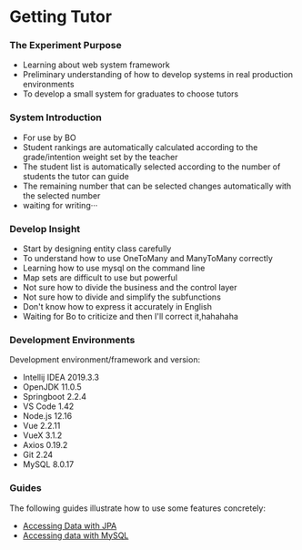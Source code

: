 # Getting Tutor

### The Experiment Purpose
* Learning about web system framework 
* Preliminary understanding of how to develop systems in real production environments
* To develop a small system for graduates to choose tutors

### System Introduction
* For use by BO
* Student rankings are automatically calculated according to the grade/intention weight set by the teacher
* The student list is automatically selected according to the number of students the tutor can guide
* The remaining number that can be selected changes automatically with the selected number
* waiting for writing···

### Develop Insight
* Start by designing entity class carefully
* To understand how to use OneToMany and ManyToMany correctly
* Learning how to use mysql on the command line
* Map sets are difficult to use but powerful
* Not sure how to divide the business and the control layer
* Not sure how to divide and simplify the subfunctions
* Don't know how to express it accurately in English
* Waiting for Bo to criticize and then I'll correct it,hahahaha
 

### Development Environments
Development environment/framework and version:

* Intellij IDEA 2019.3.3
* OpenJDK 11.0.5
* Springboot 2.2.4
* VS Code 1.42
* Node.js 12.16
* Vue 2.2.11
* VueX 3.1.2
* Axios 0.19.2
* Git 2.24
* MySQL 8.0.17

### Guides
The following guides illustrate how to use some features concretely:

* [Accessing Data with JPA](https://spring.io/guides/gs/accessing-data-jpa/)
* [Accessing data with MySQL](https://spring.io/guides/gs/accessing-data-mysql/)

